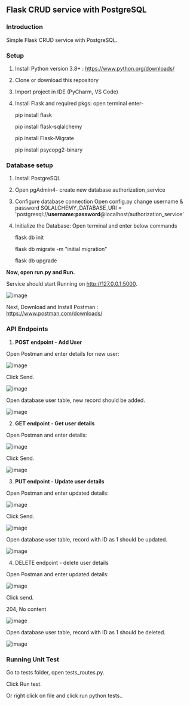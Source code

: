 ## Flask CRUD service with PostgreSQL


### Introduction

Simple Flask CRUD service with PostgreSQL.


### Setup

1. Install Python version 3.8+ : https://www.python.org/downloads/
2. Clone or download this repository
3. Import project in IDE (PyCharm, VS Code)
4. Install Flask and required pkgs: open terminal enter-
  
   pip install flask

   pip install flask-sqlalchemy

   pip install Flask-Migrate

   pip install psycopg2-binary

   
### Database setup
1. Install PostgreSQL
2. Open pgAdmin4- create new database authorization_service
3. Configure database connection
   Open config.py change username & password
    SQLALCHEMY_DATABASE_URI = 'postgresql://**username**:**password**@localhost/authorization_service'
4. Initialize the Database: Open terminal and enter below commands

   flask db init
   
   flask db migrate -m "initial migration"

   flask db upgrade

**Now, open run.py and Run.**

Service should start Running on http://127.0.0.1:5000.

![image](https://github.com/Nilesh7889/Flask_CRUD_Service_with_PostgreSQL/assets/43874699/f81f3544-eff4-4434-b8a0-1e5e2731394a)

Next, Download and Install Postman : https://www.postman.com/downloads/

### API Endpoints

1. **POST endpoint - Add User**

Open Postman and enter details for new user: 

![image](https://github.com/Nilesh7889/Flask_CRUD_Service_with_PostgreSQL/assets/43874699/67e3c53a-1a7b-4b02-a9ca-49e4acf8af59)
 
Click Send.

![image](https://github.com/Nilesh7889/Flask_CRUD_Service_with_PostgreSQL/assets/43874699/113b9fa1-bd0c-4486-9a22-c41a35cbe4bd)

Open database user table, new record should be added.

![image](https://github.com/Nilesh7889/Flask_CRUD_Service_with_PostgreSQL/assets/43874699/d4a7e723-101b-4870-a74c-0c9eca917449)


2. **GET endpoint - Get user details** 

Open Postman and enter details: 

![image](https://github.com/Nilesh7889/Flask_CRUD_Service_with_PostgreSQL/assets/43874699/7ff25eae-31e4-466e-a7f7-3acaad67751e)

Click Send.

![image](https://github.com/Nilesh7889/Flask_CRUD_Service_with_PostgreSQL/assets/43874699/2f54b240-b9c1-44b1-952b-03f0f8f0a734)


3. **PUT endpoint - Update user details**

Open Postman and enter updated details: 

![image](https://github.com/Nilesh7889/Flask_CRUD_Service_with_PostgreSQL/assets/43874699/d1795608-55ac-4738-80bc-675641db9239)

Click Send.

![image](https://github.com/Nilesh7889/Flask_CRUD_Service_with_PostgreSQL/assets/43874699/de0f396d-8e8c-40e7-95ea-202485d11959)

Open database user table, record with ID as 1 should be updated.

![image](https://github.com/Nilesh7889/Flask_CRUD_Service_with_PostgreSQL/assets/43874699/fdf54336-c8d6-4d23-9c7a-2cb7ec143d0f)


4. DELETE endpoint - delete user details

Open Postman and enter updated details: 

![image](https://github.com/Nilesh7889/Flask_CRUD_Service_with_PostgreSQL/assets/43874699/f16aa159-04da-4b09-8fe6-5732c8e3c957)

Click send.

204, No content

![image](https://github.com/Nilesh7889/Flask_CRUD_Service_with_PostgreSQL/assets/43874699/9ef8c3b8-fc83-4e12-aa40-55fcec3f98c1)

Open database user table, record with ID as 1 should be deleted.

![image](https://github.com/Nilesh7889/Flask_CRUD_Service_with_PostgreSQL/assets/43874699/dbc55fb2-1cf1-4649-9c88-4346eff34811)


### Running Unit Test

Go to tests folder, open tests_routes.py.

Click Run test.

Or right click on file and click run python tests..










